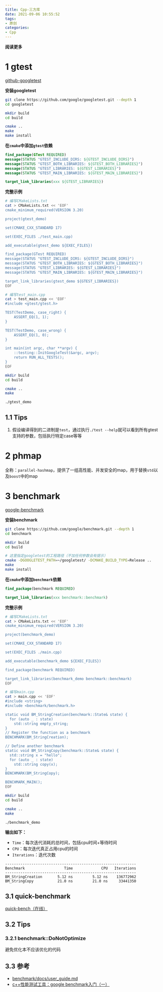 ```yaml
---
title: Cpp-三方库
date: 2021-09-06 10:55:52
tags: 
- 原创
categories: 
- Cpp
---
```


**阅读更多**

<!--more-->

# 1 gtest

[github-googletest](https://github.com/google/googletest)

**安装googletest**

```sh
git clone https://github.com/google/googletest.git --depth 1
cd googletest

mkdir build
cd build

cmake ..
make
make install
```

**在`cmake`中添加`gtest`依赖**

```cmake
find_package(GTest REQUIRED)
message(STATUS "GTEST_INCLUDE_DIRS: ${GTEST_INCLUDE_DIRS}")
message(STATUS "GTEST_BOTH_LIBRARIES: ${GTEST_BOTH_LIBRARIES}")
message(STATUS "GTEST_LIBRARIES: ${GTEST_LIBRARIES}")
message(STATUS "GTEST_MAIN_LIBRARIES: ${GTEST_MAIN_LIBRARIES}")

target_link_libraries(xxx ${GTEST_LIBRARIES})
```

**完整示例**

```sh
# 编写CMakeLists.txt 
cat > CMakeLists.txt << 'EOF'
cmake_minimum_required(VERSION 3.20)

project(gtest_demo)

set(CMAKE_CXX_STANDARD 17)

set(EXEC_FILES ./test_main.cpp)

add_executable(gtest_demo ${EXEC_FILES})

find_package(GTest REQUIRED)
message(STATUS "GTEST_INCLUDE_DIRS: ${GTEST_INCLUDE_DIRS}")
message(STATUS "GTEST_BOTH_LIBRARIES: ${GTEST_BOTH_LIBRARIES}")
message(STATUS "GTEST_LIBRARIES: ${GTEST_LIBRARIES}")
message(STATUS "GTEST_MAIN_LIBRARIES: ${GTEST_MAIN_LIBRARIES}")

target_link_libraries(gtest_demo ${GTEST_LIBRARIES})
EOF

# 编写test_main.cpp
cat > test_main.cpp << 'EOF' 
#include <gtest/gtest.h>

TEST(TestDemo, case_right) {
    ASSERT_EQ(1, 1);
}

TEST(TestDemo, case_wrong) {
    ASSERT_EQ(1, 0);
}

int main(int argc, char **argv) {
    ::testing::InitGoogleTest(&argc, argv);
    return RUN_ALL_TESTS();
}
EOF

mkdir build
cd build

cmake ..
make

./gtest_demo
```

## 1.1 Tips

1. 假设编译得到的二进制是`test`，通过执行`./test --help`就可以看到所有gtest支持的参数，包括执行特定case等等

# 2 phmap

全称：`parallel-hashmap`，提供了一组高性能、并发安全的map，用于替换`std`以及`boost`中的map

# 3 benchmark

[google-benchmark](https://github.com/google/benchmark)

**安装benchmark**

```sh
git clone https://github.com/google/benchmark.git --depth 1
cd benchmark

mkdir build
cd build

# 这里指定googletest的工程路径（不加任何参数会有提示）
cmake -DGOOGLETEST_PATH=~/googletest/ -DCMAKE_BUILD_TYPE=Release ..
make
make install
```

**在`cmake`中添加`benchmark`依赖**

```cmake
find_package(benchmark REQUIRED)

target_link_libraries(xxx benchmark::benchmark)
```

**完整示例**

```sh
# 编写CMakeLists.txt 
cat > CMakeLists.txt << 'EOF'
cmake_minimum_required(VERSION 3.20)

project(benchmark_demo)

set(CMAKE_CXX_STANDARD 17)

set(EXEC_FILES ./main.cpp)

add_executable(benchmark_demo ${EXEC_FILES})

find_package(benchmark REQUIRED)

target_link_libraries(benchmark_demo benchmark::benchmark)
EOF

# 编写main.cpp
cat > main.cpp << 'EOF'
#include <string>
#include <benchmark/benchmark.h>

static void BM_StringCreation(benchmark::State& state) {
  for (auto _ : state)
    std::string empty_string;
}
// Register the function as a benchmark
BENCHMARK(BM_StringCreation);

// Define another benchmark
static void BM_StringCopy(benchmark::State& state) {
  std::string x = "hello";
  for (auto _ : state)
    std::string copy(x);
}
BENCHMARK(BM_StringCopy);

BENCHMARK_MAIN();
EOF

mkdir build
cd build

cmake ..
make

./benchmark_demo
```

**输出如下：**

* `Time`：每次迭代消耗的总时间，包括cpu时间+等待时间
* `CPU`：每次迭代真正占用cpu的时间
* `Iterations`：迭代次数

```
------------------------------------------------------------
Benchmark                  Time             CPU   Iterations
------------------------------------------------------------
BM_StringCreation       5.12 ns         5.12 ns    136772962
BM_StringCopy           21.0 ns         21.0 ns     33441350
```

## 3.1 quick-benchmark

[quick-bench（在线）](https://quick-bench.com/)

## 3.2 Tips

### 3.2.1 benchmark::DoNotOptimize

避免优化本不应该优化的代码

## 3.3 参考

* [benchmark/docs/user_guide.md](https://github.com/google/benchmark/blob/main/docs/user_guide.md)
* [c++性能测试工具：google benchmark入门（一）](https://www.cnblogs.com/apocelipes/p/10348925.html)
